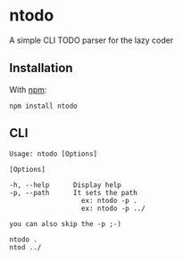 ntodo
=====

A simple CLI TODO parser for the lazy coder

Installation
------------

With [npm](http://github.com/isaacs/npm):

    npm install ntodo

CLI
---

    Usage: ntodo [Options]
    
    [Options]
    
    -h, --help      Display help
    -p, --path      It sets the path
                      ex: ntodo -p .
                      ex: ntodo -p ../
    
    you can also skip the -p ;-)
    
    ntodo .
    ntod ../
    
